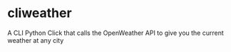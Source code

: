 # cliweather
A CLI Python Click that calls the OpenWeather API to give you the current weather at any city
